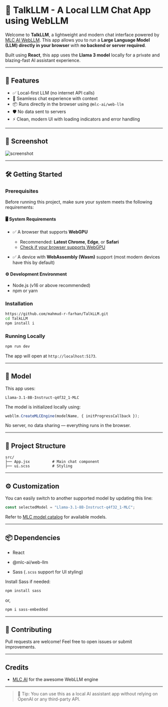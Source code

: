 # 🧠 TalkLLM - A Local LLM Chat App using WebLLM

Welcome to **TalkLLM**, a lightweight and modern chat interface powered by [MLC AI WebLLM](https://mlc.ai/web-llm/). This app allows you to run a **Large Language Model (LLM) directly in your browser** with **no backend or server required**.

Built using **React**, this app uses the **Llama 3 model** locally for a private and blazing-fast AI assistant experience.

---

## 🚀 Features

- ✅ Local-first LLM (no internet API calls)
- 💬 Seamless chat experience with context
- 📦 Runs directly in the browser using `@mlc-ai/web-llm`
- 🛡️ No data sent to servers
- ⚡ Clean, modern UI with loading indicators and error handling

---

## 📸 Screenshot

![screenshot](./screenshot.png)

---

## 🛠️ Getting Started


### Prerequisites

Before running this project, make sure your system meets the following requirements:

#### 🖥️ System Requirements

- ✅ A browser that supports **WebGPU**
  - Recommended: **Latest Chrome**, **Edge**, or **Safari** 
  - [Check if your browser supports WebGPU](https://webgpu.report/)

- ✅ A device with **WebAssembly (Wasm)** support (most modern devices have this by default)

#### ⚙️ Development Environment

- Node.js (v16 or above recommended)
- npm or yarn


### Installation

```bash
https://github.com/mahmud-r-farhan/TalkLLM.git
cd TalkLLM
npm install i

```

### Running Locally

```bash
npm run dev

```

The app will open at `http://localhost:5173`.

----------

## 🧠 Model

This app uses:

```
Llama-3.1-8B-Instruct-q4f32_1-MLC

```

The model is initialized locally using:

```js
webllm.CreateMLCEngine(modelName, { initProgressCallback });

```

No server, no data sharing — everything runs in the browser.

----------

## 🧾 Project Structure

```
src/
├── App.jsx          # Main chat component
├── ui.scss          # Styling
```

----------

## ⚙️ Customization

You can easily switch to another supported model by updating this line:

```js
const selectedModel = "Llama-3.1-8B-Instruct-q4f32_1-MLC";

```

Refer to [MLC model catalog](https://mlc.ai/web-llm/docs/#model-catalog) for available models.

----------

## 📦 Dependencies

-   React
    
-   @mlc-ai/web-llm
    
-   Sass (`.scss` support for UI styling)
    

Install Sass if needed:

```bash
npm install sass

```
or,

```bash
npm i sass-embedded

```

----------

## 🤝 Contributing

Pull requests are welcome! Feel free to open issues or submit improvements.

----------

## Credits

-   [MLC AI](https://mlc.ai/web-llm/) for the awesome WebLLM engine

----------

> 🧪 Tip: You can use this as a local AI assistant app without relying on OpenAI or any third-party API.
